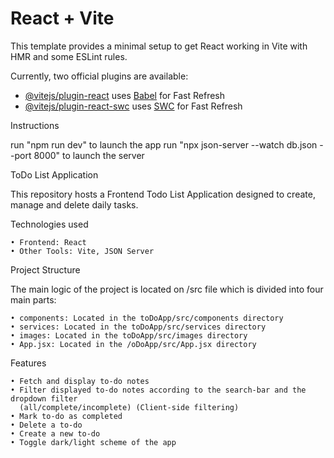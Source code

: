 # React + Vite

This template provides a minimal setup to get React working in Vite with HMR and some ESLint rules.

Currently, two official plugins are available:

- [@vitejs/plugin-react](https://github.com/vitejs/vite-plugin-react/blob/main/packages/plugin-react/README.md) uses [Babel](https://babeljs.io/) for Fast Refresh
- [@vitejs/plugin-react-swc](https://github.com/vitejs/vite-plugin-react-swc) uses [SWC](https://swc.rs/) for Fast Refresh

Instructions

run "npm run dev" to launch the app
run "npx json-server --watch db.json --port 8000" to launch the server

ToDo List Application

This repository hosts a Frontend Todo List Application designed to create, manage and delete daily tasks.

Technologies used

    • Frontend: React
    • Other Tools: Vite, JSON Server

Project Structure

The main logic of the project is located on /src file which is divided into four main parts:

    • components: Located in the toDoApp/src/components directory
    • services: Located in the toDoApp/src/services directory
    • images: Located in the toDoApp/src/images directory
    • App.jsx: Located in the /oDoApp/src/App.jsx directory

Features

    • Fetch and display to-do notes
    • Filter displayed to-do notes according to the search-bar and the dropdown filter
      (all/complete/incomplete) (Client-side filtering)
    • Mark to-do as completed
    • Delete a to-do
    • Create a new to-do
    • Toggle dark/light scheme of the app
